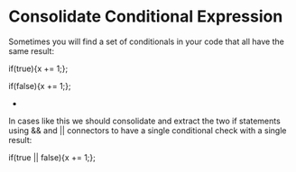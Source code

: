 # Consolidate Conditional Expression

Sometimes you will find a set of conditionals in your code that all have the same result:

if(true){x += 1;};

if(false){x += 1;};

-

In cases like this we should consolidate and extract the two if statements using && and || connectors to have a single conditional check with a single result:

if(true || false){x += 1;};
